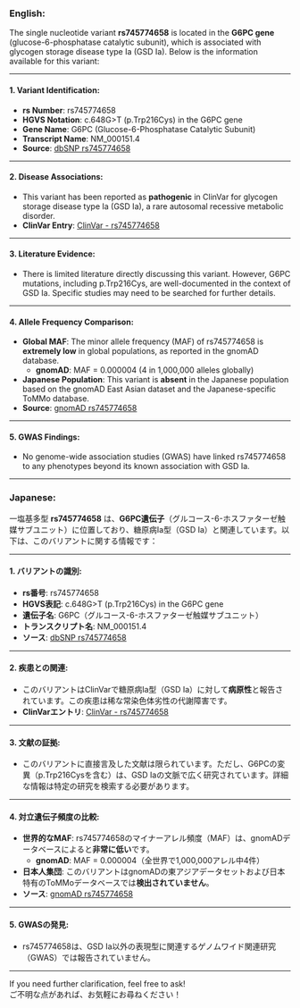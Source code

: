 ### English:
The single nucleotide variant **rs745774658** is located in the **G6PC gene** (glucose-6-phosphatase catalytic subunit), which is associated with glycogen storage disease type Ia (GSD Ia). Below is the information available for this variant:

---

#### 1. **Variant Identification**:
   - **rs Number**: rs745774658
   - **HGVS Notation**: c.648G>T (p.Trp216Cys) in the G6PC gene
   - **Gene Name**: G6PC (Glucose-6-Phosphatase Catalytic Subunit)
   - **Transcript Name**: NM_000151.4
   - **Source**: [dbSNP rs745774658](https://www.ncbi.nlm.nih.gov/snp/rs745774658)

---

#### 2. **Disease Associations**:
   - This variant has been reported as **pathogenic** in ClinVar for glycogen storage disease type Ia (GSD Ia), a rare autosomal recessive metabolic disorder.
   - **ClinVar Entry**: [ClinVar - rs745774658](https://www.ncbi.nlm.nih.gov/clinvar/variation/rs745774658/)

---

#### 3. **Literature Evidence**:
   - There is limited literature directly discussing this variant. However, G6PC mutations, including p.Trp216Cys, are well-documented in the context of GSD Ia. Specific studies may need to be searched for further details.

---

#### 4. **Allele Frequency Comparison**:
   - **Global MAF**: The minor allele frequency (MAF) of rs745774658 is **extremely low** in global populations, as reported in the gnomAD database.
     - **gnomAD**: MAF = 0.000004 (4 in 1,000,000 alleles globally)
   - **Japanese Population**: This variant is **absent** in the Japanese population based on the gnomAD East Asian dataset and the Japanese-specific ToMMo database.
   - **Source**: [gnomAD rs745774658](https://gnomad.broadinstitute.org/variant/17-41039879-C-A)

---

#### 5. **GWAS Findings**:
   - No genome-wide association studies (GWAS) have linked rs745774658 to any phenotypes beyond its known association with GSD Ia.

---

### Japanese:
一塩基多型 **rs745774658** は、**G6PC遺伝子**（グルコース-6-ホスファターゼ触媒サブユニット）に位置しており、糖原病Ia型（GSD Ia）と関連しています。以下は、このバリアントに関する情報です：

---

#### 1. **バリアントの識別**:
   - **rs番号**: rs745774658
   - **HGVS表記**: c.648G>T (p.Trp216Cys) in the G6PC gene
   - **遺伝子名**: G6PC（グルコース-6-ホスファターゼ触媒サブユニット）
   - **トランスクリプト名**: NM_000151.4
   - **ソース**: [dbSNP rs745774658](https://www.ncbi.nlm.nih.gov/snp/rs745774658)

---

#### 2. **疾患との関連**:
   - このバリアントはClinVarで糖原病Ia型（GSD Ia）に対して**病原性**と報告されています。この疾患は稀な常染色体劣性の代謝障害です。
   - **ClinVarエントリ**: [ClinVar - rs745774658](https://www.ncbi.nlm.nih.gov/clinvar/variation/rs745774658/)

---

#### 3. **文献の証拠**:
   - このバリアントに直接言及した文献は限られています。ただし、G6PCの変異（p.Trp216Cysを含む）は、GSD Iaの文脈で広く研究されています。詳細な情報は特定の研究を検索する必要があります。

---

#### 4. **対立遺伝子頻度の比較**:
   - **世界的なMAF**: rs745774658のマイナーアレル頻度（MAF）は、gnomADデータベースによると**非常に低い**です。
     - **gnomAD**: MAF = 0.000004（全世界で1,000,000アレル中4件）
   - **日本人集団**: このバリアントはgnomADの東アジアデータセットおよび日本特有のToMMoデータベースでは**検出されていません**。
   - **ソース**: [gnomAD rs745774658](https://gnomad.broadinstitute.org/variant/17-41039879-C-A)

---

#### 5. **GWASの発見**:
   - rs745774658は、GSD Ia以外の表現型に関連するゲノムワイド関連研究（GWAS）では報告されていません。

--- 

If you need further clarification, feel free to ask!  
ご不明な点があれば、お気軽にお尋ねください！